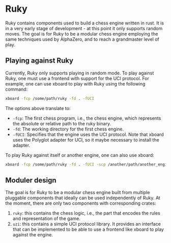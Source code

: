 # Ruky

Ruky contains components used to build a chess engine written in rust. It is in a very early stage
of development - at this point it only supports random moves. The goal is for Ruky to be a modular
chess engine employing the same techniques used by AlphaZero, and to reach a grandmaster level of
play.

## Playing against Ruky

Currently, Ruky only supports playing in random mode. To play against Ruky, one must use a frontend
with support for the UCI protocol. For example, one can use xboard to play with Ruky using the
following command:

```bash
xboard -fcp /some/path/ruky -fd . -fUCI
```

The options above translate to:
* `-fcp`: The first chess program, i.e., the chess engine, which represents the absolute or relative
  path to the ruky binary.
* `-fd`: The working directory for the first chess engine.
* `-fUCI`: Specifies that the engine uses the UCI protocol. Note that xboard uses the Polyglot
  adapter for UCI, so it maybe necessary to install the adapter.

To play Ruky against itself or another engine, one can also use xboard:

```bash
xboard -fcp /some/path/ruky -fd . -fUCI -scp /another/path/another_engine -sd . -sUCI -matchMode T
```

## Moduler design

The goal is for Ruky to be a modular chess engine built from multiple pluggable components that
ideally can be used independently of Ruky. At the moment, there are only two components with
corresponding crates:

1. `ruky`: this contains the chess logic, i.e., the part that encodes the rules and representation
   of the game.
2. `uzi`: this contains a simple UCI protocol library. It provides an interface that can be
   implemented to be able to use a frontend like xboard to play against the engine.
